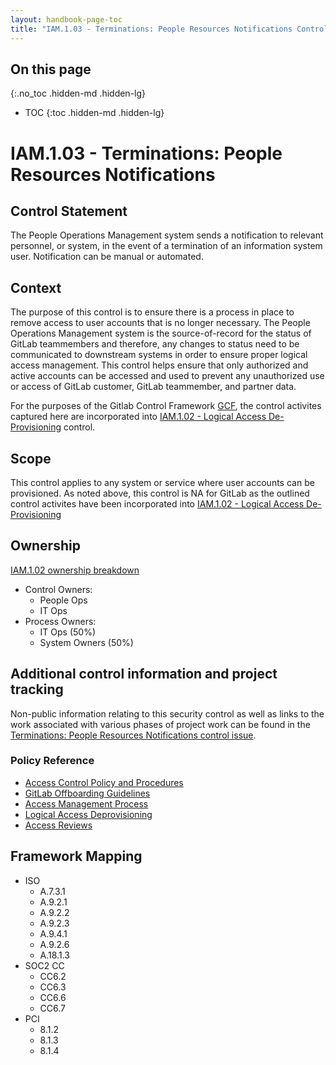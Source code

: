 ```yaml
---
layout: handbook-page-toc
title: "IAM.1.03 - Terminations: People Resources Notifications Control Guidance"
---
```


## On this page
{:.no_toc .hidden-md .hidden-lg}

- TOC
{:toc .hidden-md .hidden-lg}

# IAM.1.03 - Terminations: People Resources Notifications

## Control Statement
The People Operations Management system sends a notification to relevant personnel, or system, in the event of a termination of an information system user. Notification can be manual or automated.

## Context
The purpose of this control is to ensure there is a process in place to remove access to user accounts that is no longer necessary. The People Operations Management system is the source-of-record for the status of GitLab teammembers and therefore, any changes to status need to be communicated to downstream systems in order to ensure proper logical access management. This control helps ensure that only authorized and active accounts can be accessed and used to prevent any unauthorized use or access of GitLab customer, GitLab teammember, and partner data.

For the purposes of the Gitlab Control Framework [GCF](https://about.gitlab.com/handbook/engineering/security/sec-controls.html#gitlab-control-framework-gcf), the control activites captured here are incorporated into [IAM.1.02 - Logical Access De-Provisioning](https://about.gitlab.com/handbook/engineering/security/guidance/IAM.1.02_logical_access_deprovisioning.html) control. 

## Scope
This control applies to any system or service where user accounts can be provisioned. As noted above, this control is NA for GitLab as the outlined control activites have been incorporated into [IAM.1.02 - Logical Access De-Provisioning ](https://about.gitlab.com/handbook/engineering/security/guidance/IAM.1.02_logical_access_deprovisioning.html)

## Ownership

[IAM.1.02 ownership breakdown](https://about.gitlab.com/handbook/engineering/security/guidance/IAM.1.02_logical_access_deprovisioning.html#ownership)
* Control Owners:
    * People Ops
    * IT Ops
* Process Owners:
    * IT Ops (50%)
    * System Owners (50%)

## Additional control information and project tracking
Non-public information relating to this security control as well as links to the work associated with various phases of project work can be found in the [Terminations: People Resources Notifications control issue](https://gitlab.com/gitlab-com/gl-security/compliance/compliance/issues/807).

### Policy Reference
*  [Access Control Policy and Procedures](/handbook/engineering/security/#access-control-policy-and-procedures)
*  [GitLab Offboarding Guidelines](https://about.gitlab.com/handbook/offboarding/offboarding_guidelines/)
*  [Access Management Process](https://about.gitlab.com/handbook/engineering/security/#access-management-process)
*  [Logical Access Deprovisioning](https://about.gitlab.com/handbook/engineering/security/#deprovisioning)
*  [Access Reviews](https://about.gitlab.com/handbook/engineering/security/#access-reviews)


## Framework Mapping
* ISO
  * A.7.3.1
  * A.9.2.1
  * A.9.2.2
  * A.9.2.3
  * A.9.4.1
  * A.9.2.6
  * A.18.1.3
* SOC2 CC
  * CC6.2
  * CC6.3
  * CC6.6
  * CC6.7
* PCI
  * 8.1.2
  * 8.1.3
  * 8.1.4
